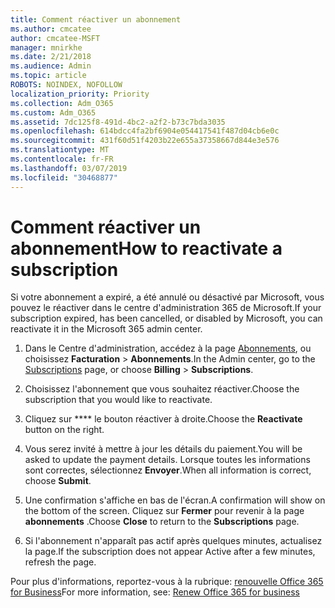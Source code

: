 ```yaml
---
title: Comment réactiver un abonnement
ms.author: cmcatee
author: cmcatee-MSFT
manager: mnirkhe
ms.date: 2/21/2018
ms.audience: Admin
ms.topic: article
ROBOTS: NOINDEX, NOFOLLOW
localization_priority: Priority
ms.collection: Adm_O365
ms.custom: Adm_O365
ms.assetid: 7dc125f8-491d-4bc2-a2f2-b73c7bda3035
ms.openlocfilehash: 614bdcc4fa2bf6904e054417541f487d04cb6e0c
ms.sourcegitcommit: 431f60d51f4203b22e655a37358667d844e3e576
ms.translationtype: MT
ms.contentlocale: fr-FR
ms.lasthandoff: 03/07/2019
ms.locfileid: "30468877"
---
```

# <a name="how-to-reactivate-a-subscription"></a><span data-ttu-id="7a0d9-102">Comment réactiver un abonnement</span><span class="sxs-lookup"><span data-stu-id="7a0d9-102">How to reactivate a subscription</span></span>

<span data-ttu-id="7a0d9-103">Si votre abonnement a expiré, a été annulé ou désactivé par Microsoft, vous pouvez le réactiver dans le centre d'administration 365 de Microsoft.</span><span class="sxs-lookup"><span data-stu-id="7a0d9-103">If your subscription expired, has been cancelled, or disabled by Microsoft, you can reactivate it in the Microsoft 365 admin center.</span></span>
  
1. <span data-ttu-id="7a0d9-104">Dans le Centre d'administration, accédez à la page [Abonnements](https://go.microsoft.com/fwlink/p/?linkid=842054), ou choisissez **Facturation** \> **Abonnements**.</span><span class="sxs-lookup"><span data-stu-id="7a0d9-104">In the Admin center, go to the [Subscriptions](https://go.microsoft.com/fwlink/p/?linkid=842054) page, or choose **Billing** \> **Subscriptions**.</span></span>
    
2. <span data-ttu-id="7a0d9-105">Choisissez l'abonnement que vous souhaitez réactiver.</span><span class="sxs-lookup"><span data-stu-id="7a0d9-105">Choose the subscription that you would like to reactivate.</span></span>
    
3. <span data-ttu-id="7a0d9-106">Cliquez sur \*\*\*\* le bouton réactiver à droite.</span><span class="sxs-lookup"><span data-stu-id="7a0d9-106">Choose the **Reactivate** button on the right.</span></span> 
    
4. <span data-ttu-id="7a0d9-107">Vous serez invité à mettre à jour les détails du paiement.</span><span class="sxs-lookup"><span data-stu-id="7a0d9-107">You will be asked to update the payment details.</span></span> <span data-ttu-id="7a0d9-108">Lorsque toutes les informations sont correctes, sélectionnez **Envoyer**.</span><span class="sxs-lookup"><span data-stu-id="7a0d9-108">When all information is correct, choose **Submit**.</span></span>
    
5. <span data-ttu-id="7a0d9-109">Une confirmation s'affiche en bas de l'écran.</span><span class="sxs-lookup"><span data-stu-id="7a0d9-109">A confirmation will show on the bottom of the screen.</span></span> <span data-ttu-id="7a0d9-110">Cliquez sur **Fermer** pour revenir à la page **abonnements** .</span><span class="sxs-lookup"><span data-stu-id="7a0d9-110">Choose **Close** to return to the **Subscriptions** page.</span></span> 
    
6. <span data-ttu-id="7a0d9-111">Si l'abonnement n'apparaît pas actif après quelques minutes, actualisez la page.</span><span class="sxs-lookup"><span data-stu-id="7a0d9-111">If the subscription does not appear Active after a few minutes, refresh the page.</span></span>
    
<span data-ttu-id="7a0d9-112">Pour plus d'informations, reportez-vous à la rubrique: [renouvelle Office 365 for Business](https://support.office.com/article/8d83b530-f4ca-47f6-a666-e5791cbacc7e)</span><span class="sxs-lookup"><span data-stu-id="7a0d9-112">For more information, see: [Renew Office 365 for business](https://support.office.com/article/8d83b530-f4ca-47f6-a666-e5791cbacc7e)</span></span>
  

